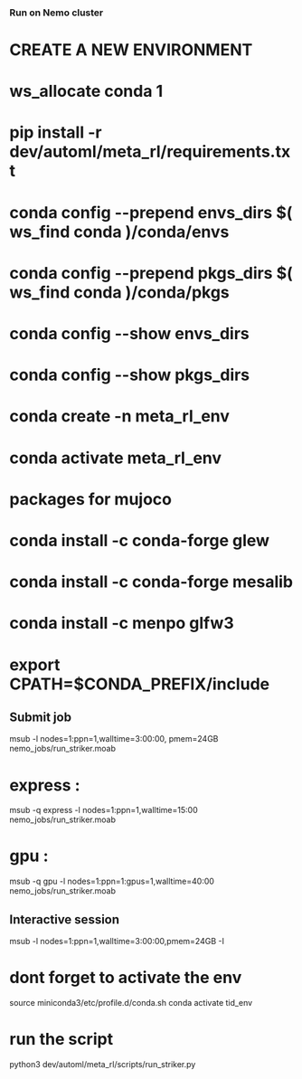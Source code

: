 ### Run on Nemo cluster

# CREATE A NEW ENVIRONMENT
# ws_allocate conda 1

# pip install -r dev/automl/meta_rl/requirements.txt

# conda config --prepend envs_dirs $( ws_find conda )/conda/envs
# conda config --prepend pkgs_dirs $( ws_find conda )/conda/pkgs
# conda config --show envs_dirs
# conda config --show pkgs_dirs

# conda create -n meta_rl_env
# conda activate meta_rl_env

# packages for mujoco 
# conda install -c conda-forge glew
# conda install -c conda-forge mesalib
# conda install -c menpo glfw3
# export CPATH=$CONDA_PREFIX/include

## Submit job 
msub -l nodes=1:ppn=1,walltime=3:00:00, pmem=24GB nemo_jobs/run_striker.moab
# express : 
msub -q express -l nodes=1:ppn=1,walltime=15:00 nemo_jobs/run_striker.moab
# gpu : 
msub -q gpu -l nodes=1:ppn=1:gpus=1,walltime=40:00 nemo_jobs/run_striker.moab

## Interactive session 
msub -l nodes=1:ppn=1,walltime=3:00:00,pmem=24GB -I 
# dont forget to activate the env
source miniconda3/etc/profile.d/conda.sh
conda activate tid_env
# run the script
python3 dev/automl/meta_rl/scripts/run_striker.py 